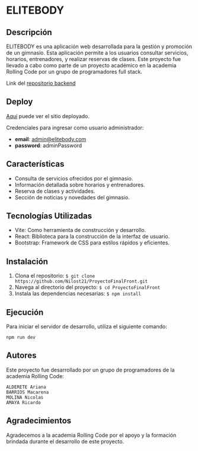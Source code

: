 # ELITEBODY

## Descripción

ELITEBODY es una aplicación web desarrollada para la gestión y promoción de un gimnasio. Esta aplicación permite a los usuarios consultar servicios, horarios, entrenadores, y realizar reservas de clases. Este proyecto fue llevado a cabo como parte de un proyecto académico en la academia Rolling Code por un grupo de programadores full stack.

Link del [repositorio backend](https://github.com/Nilost21/ProyectoFinalBack)

## Deploy

[Aquí](https://elitebodycode.netlify.app/) puede ver el sitio deployado.

Credenciales para ingresar como usuario administrador:
- **email**: admin@elitebody.com
- **password**: adminPassword

## Características

- Consulta de servicios ofrecidos por el gimnasio.
- Información detallada sobre horarios y entrenadores.
- Reserva de clases y actividades.
- Sección de noticias y novedades del gimnasio.

## Tecnologías Utilizadas

- Vite: Como herramienta de construcción y desarrollo.
- React: Biblioteca para la construcción de la interfaz de usuario.
- Bootstrap: Framework de CSS para estilos rápidos y eficientes.

## Instalación

1. Clona el repositorio:
`$ git clone https://github.com/Nilost21/ProyectoFinalFront.git`
2. Navega al directorio del proyecto:
`$ cd ProyectoFinalFront`
3. Instala las dependencias necesarias:
`$ npm install`

## Ejecución

Para iniciar el servidor de desarrollo, utiliza el siguiente comando:

`npm run dev`

## Autores

Este proyecto fue desarrollado por un grupo de programadores de la academia Rolling Code:

    ALDERETE Ariana
    BARRIOS Macarena
    MOLINA Nicolas
    AMAYA Ricardo

## Agradecimientos

Agradecemos a la academia Rolling Code por el apoyo y la formación brindada durante el desarrollo de este proyecto.
